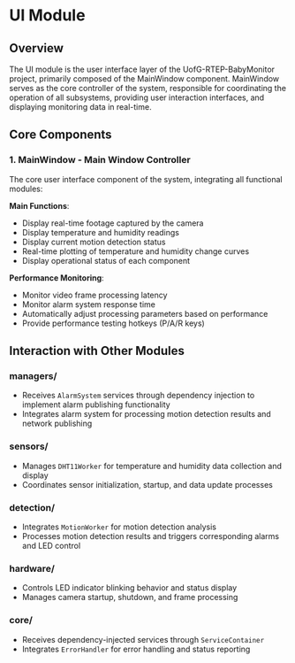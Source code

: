 # UI Module

## Overview

The UI module is the user interface layer of the UofG-RTEP-BabyMonitor project, primarily composed of the MainWindow component. MainWindow serves as the core controller of the system, responsible for coordinating the operation of all subsystems, providing user interaction interfaces, and displaying monitoring data in real-time.

## Core Components

### 1. MainWindow - Main Window Controller

The core user interface component of the system, integrating all functional modules:

**Main Functions**:
- Display real-time footage captured by the camera
- Display temperature and humidity readings
- Display current motion detection status
- Real-time plotting of temperature and humidity change curves
- Display operational status of each component

**Performance Monitoring**:
- Monitor video frame processing latency
- Monitor alarm system response time
- Automatically adjust processing parameters based on performance
- Provide performance testing hotkeys (P/A/R keys)

## Interaction with Other Modules

### managers/
- Receives `AlarmSystem` services through dependency injection to implement alarm publishing functionality
- Integrates alarm system for processing motion detection results and network publishing

### sensors/
- Manages `DHT11Worker` for temperature and humidity data collection and display
- Coordinates sensor initialization, startup, and data update processes

### detection/
- Integrates `MotionWorker` for motion detection analysis
- Processes motion detection results and triggers corresponding alarms and LED control

### hardware/
- Controls LED indicator blinking behavior and status display
- Manages camera startup, shutdown, and frame processing

### core/
- Receives dependency-injected services through `ServiceContainer`
- Integrates `ErrorHandler` for error handling and status reporting






